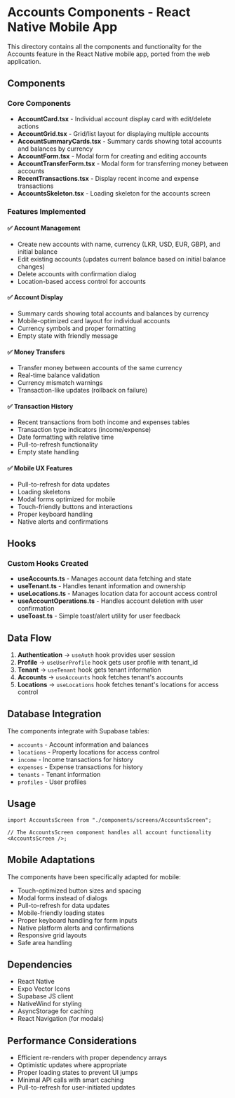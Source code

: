 # Accounts Components - React Native Mobile App

This directory contains all the components and functionality for the Accounts feature in the React Native mobile app, ported from the web application.

## Components

### Core Components

- **AccountCard.tsx** - Individual account display card with edit/delete actions
- **AccountGrid.tsx** - Grid/list layout for displaying multiple accounts
- **AccountSummaryCards.tsx** - Summary cards showing total accounts and balances by currency
- **AccountForm.tsx** - Modal form for creating and editing accounts
- **AccountTransferForm.tsx** - Modal form for transferring money between accounts
- **RecentTransactions.tsx** - Display recent income and expense transactions
- **AccountsSkeleton.tsx** - Loading skeleton for the accounts screen

### Features Implemented

#### ✅ Account Management

- Create new accounts with name, currency (LKR, USD, EUR, GBP), and initial balance
- Edit existing accounts (updates current balance based on initial balance changes)
- Delete accounts with confirmation dialog
- Location-based access control for accounts

#### ✅ Account Display

- Summary cards showing total accounts and balances by currency
- Mobile-optimized card layout for individual accounts
- Currency symbols and proper formatting
- Empty state with friendly message

#### ✅ Money Transfers

- Transfer money between accounts of the same currency
- Real-time balance validation
- Currency mismatch warnings
- Transaction-like updates (rollback on failure)

#### ✅ Transaction History

- Recent transactions from both income and expenses tables
- Transaction type indicators (income/expense)
- Date formatting with relative time
- Pull-to-refresh functionality
- Empty state handling

#### ✅ Mobile UX Features

- Pull-to-refresh for data updates
- Loading skeletons
- Modal forms optimized for mobile
- Touch-friendly buttons and interactions
- Proper keyboard handling
- Native alerts and confirmations

## Hooks

### Custom Hooks Created

- **useAccounts.ts** - Manages account data fetching and state
- **useTenant.ts** - Handles tenant information and ownership
- **useLocations.ts** - Manages location data for account access control
- **useAccountOperations.ts** - Handles account deletion with user confirmation
- **useToast.ts** - Simple toast/alert utility for user feedback

## Data Flow

1. **Authentication** → `useAuth` hook provides user session
2. **Profile** → `useUserProfile` hook gets user profile with tenant_id
3. **Tenant** → `useTenant` hook gets tenant information
4. **Accounts** → `useAccounts` hook fetches tenant's accounts
5. **Locations** → `useLocations` hook fetches tenant's locations for access control

## Database Integration

The components integrate with Supabase tables:

- `accounts` - Account information and balances
- `locations` - Property locations for access control
- `income` - Income transactions for history
- `expenses` - Expense transactions for history
- `tenants` - Tenant information
- `profiles` - User profiles

## Usage

```tsx
import AccountsScreen from "./components/screens/AccountsScreen";

// The AccountsScreen component handles all account functionality
<AccountsScreen />;
```

## Mobile Adaptations

The components have been specifically adapted for mobile:

- Touch-optimized button sizes and spacing
- Modal forms instead of dialogs
- Pull-to-refresh for data updates
- Mobile-friendly loading states
- Proper keyboard handling for form inputs
- Native platform alerts and confirmations
- Responsive grid layouts
- Safe area handling

## Dependencies

- React Native
- Expo Vector Icons
- Supabase JS client
- NativeWind for styling
- AsyncStorage for caching
- React Navigation (for modals)

## Performance Considerations

- Efficient re-renders with proper dependency arrays
- Optimistic updates where appropriate
- Proper loading states to prevent UI jumps
- Minimal API calls with smart caching
- Pull-to-refresh for user-initiated updates
